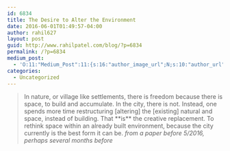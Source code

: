 ```yaml
---
id: 6834
title: The Desire to Alter the Environment
date: 2016-06-01T01:49:57-04:00
author: rahil627
layout: post
guid: http://www.rahilpatel.com/blog/?p=6834
permalink: /?p=6834
medium_post:
  - 'O:11:"Medium_Post":11:{s:16:"author_image_url";N;s:10:"author_url";N;s:11:"byline_name";N;s:12:"byline_email";N;s:10:"cross_link";s:2:"no";s:2:"id";N;s:21:"follower_notification";s:3:"yes";s:7:"license";s:19:"all-rights-reserved";s:14:"publication_id";s:2:"-1";s:6:"status";s:6:"public";s:3:"url";N;}'
categories:
  - Uncategorized
---
```

<blockquote>In nature, or village like settlements, there is freedom because there is space, to build and accumulate. In the city, there is not. Instead, one spends more time restructuring [altering] the [existing] natural and space, instead of building. That **is** the creative replacement. To rethink space within an already built environment, because the city currently is the best form it can be.
<cite>from a paper before 5/2016, perhaps several months before</cite>
</blockquote>

